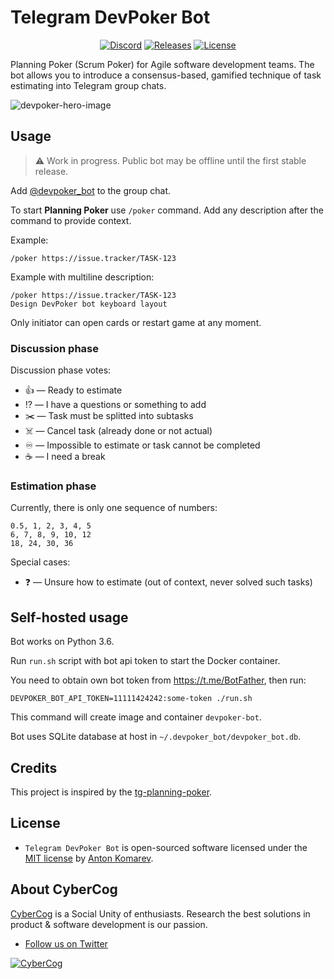 # Telegram DevPoker Bot

<p align="center">
<a href="https://discord.gg/KcTUWYHMFv"><img src="https://img.shields.io/static/v1?logo=discord&label=&message=Discord&color=36393f&style=flat-square" alt="Discord"></a>
<a href="https://github.com/cybercog/telegram-devpoker-bot/releases"><img src="https://img.shields.io/github/release/cybercog/telegram-devpoker-bot.svg?style=flat-square" alt="Releases"></a>
<a href="https://github.com/cybercog/telegram-devpoker-bot/blob/master/LICENSE"><img src="https://img.shields.io/github/license/cybercog/telegram-devpoker-bot.svg?style=flat-square" alt="License"></a>
</p>

Planning Poker (Scrum Poker) for Agile software development teams.
The bot allows you to introduce a consensus-based, gamified technique of task estimating into Telegram group chats.

![devpoker-hero-image](https://user-images.githubusercontent.com/1849174/184529872-aa0f8235-90d5-4a75-85df-5a63b73dbe02.gif)

## Usage

> ⚠️ Work in progress. Public bot may be offline until the first stable release.

Add [@devpoker_bot](https://t.me/devpoker_bot?startgroup=true) to the group chat.

To start **Planning Poker** use `/poker` command.
Add any description after the command to provide context. 

Example:
```
/poker https://issue.tracker/TASK-123
``` 

Example with multiline description:
```
/poker https://issue.tracker/TASK-123
Design DevPoker bot keyboard layout
```

Only initiator can open cards or restart game at any moment.

### Discussion phase

Discussion phase votes:
* 👍 — Ready to estimate
* ⁉️ — I have a questions or something to add
* ✂️ — Task must be splitted into subtasks
* ☠️️ — Cancel task (already done or not actual)
* ♾️ — Impossible to estimate or task cannot be completed
* ☕️ — I need a break

### Estimation phase

Currently, there is only one sequence of numbers:
```
0.5, 1, 2, 3, 4, 5
6, 7, 8, 9, 10, 12
18, 24, 30, 36
```

Special cases:
* ❓ — Unsure how to estimate (out of context, never solved such tasks)

## Self-hosted usage

Bot works on Python 3.6.

Run `run.sh` script with bot api token to start the Docker container.

You need to obtain own bot token from https://t.me/BotFather, then run:

```shell
DEVPOKER_BOT_API_TOKEN=11111424242:some-token ./run.sh
```

This command will create image and container `devpoker-bot`.

Bot uses SQLite database at host in `~/.devpoker_bot/devpoker_bot.db`.

## Credits

This project is inspired by the [tg-planning-poker](https://github.com/reclosedev/tg-planning-poker).

## License

- `Telegram DevPoker Bot` is open-sourced software licensed under the [MIT license](LICENSE) by [Anton Komarev].

## About CyberCog

[CyberCog] is a Social Unity of enthusiasts.
Research the best solutions in product & software development is our passion.

- [Follow us on Twitter](https://twitter.com/cybercog)

<a href="https://cybercog.su"><img src="https://cloud.githubusercontent.com/assets/1849174/18418932/e9edb390-7860-11e6-8a43-aa3fad524664.png" alt="CyberCog"></a>

[Anton Komarev]: https://komarev.com
[CyberCog]: https://cybercog.su
